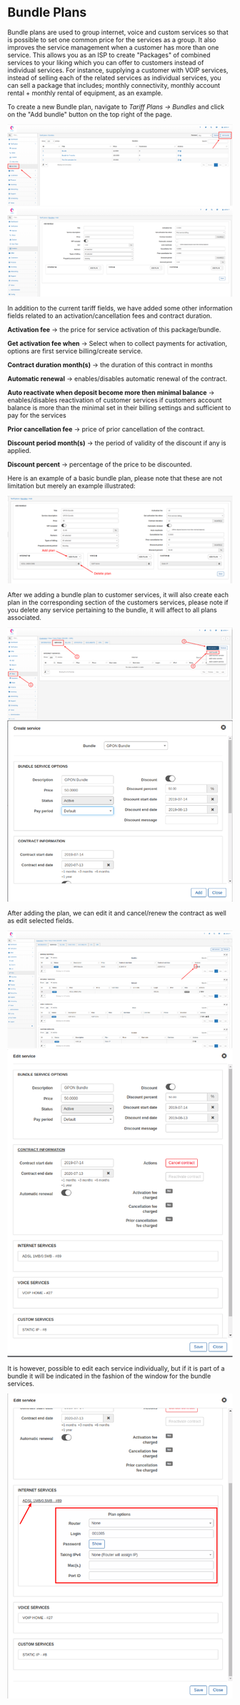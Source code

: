 Bundle Plans
============

Bundle plans are used to group internet, voice and custom services  so that is possible to set one common price for the services as a group. It also improves the service management when a customer has more than one service. This allows you as an ISP to create "Packages" of combined services to your liking which you can offer to customers instead of individual services. For instance, supplying a customer with VOIP services, instead of selling each of the related services as individual services, you can sell a package that includes; monthly connectivity, monthly account rental + monthly rental of equipment, as an example.

To create a new Bundle plan, navigate to _Tariff Plans → Bundles_ and click on the "Add bundle" button on the top right of the page.

![bundle1.png](bundle1.png)
![bundle2.png](bundle2.png)

In addition to the current tariff fields, we have added some other information fields related to an activation/cancellation fees and contract duration.

**Activation fee** → the price for service activation of this package/bundle.

**Get activation fee when** → Select when to collect payments for activation, options are first service billing/create service.

**Contract duration</label> month(s)** → the duration of this contract in months

**Automatic renewal** → enables/disables automatic renewal of the contract.

**Auto reactivate when deposit become more then minimal balance** → enables/disables reactivation of customer services if customers account balance is more than the minimal set in their billing settings and sufficient to pay for the services

**Prior cancellation fee** → price of prior cancellation of the contract.

**Discount period month(s)** → the period of validity of the discount if any is applied.

**Discount percent** → percentage of the price to be discounted.


Here is an example of a basic bundle plan, please note that these are not limitation but merely an example illustrated:

![bundle3.png](bundle3.png)

After we adding a bundle plan to customer services, it will also create each plan in the corresponding section of the customers services, please note if you delete any service pertaining to the bundle, it will affect to all plans associated.

![bundle4.png](bundle4.png)
![bundle5.png](bundle5.png)

After adding the plan, we can edit it and cancel/renew the contract as well as edit selected fields.

![bundle6.png](bundle6.png)
![bundle7.png](bundle7.png)

It is however, possible to edit each service individually, but if it is part of a bundle it will be indicated in the fashion of the window for the bundle services.

![bundle8.png](bundle8.png)
